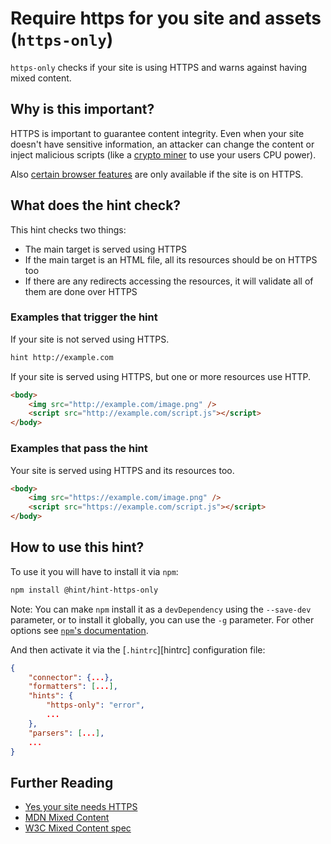 # Require https for you site and assets (`https-only`)

`https-only` checks if your site is using HTTPS and warns against having
mixed content.

## Why is this important?

HTTPS is important to guarantee content integrity. Even when your site
doesn't have sensitive information, an attacker can change the content
or inject malicious scripts (like a [crypto miner][crypto miner] to
use your users CPU power).

Also [certain browser features][certain features] are only available if the
site is on HTTPS.

## What does the hint check?

This hint checks two things:

* The main target is served using HTTPS
* If the main target is an HTML file, all its resources should be on HTTPS too
* If there are any redirects accessing the resources, it will validate all of
  them are done over HTTPS

### Examples that **trigger** the hint

If your site is not served using HTTPS.

```bash
hint http://example.com
```

If your site is served using HTTPS, but one or more resources use HTTP.

```html
<body>
    <img src="http://example.com/image.png" />
    <script src="http://example.com/script.js"></script>
</body>
```

### Examples that **pass** the hint

Your site is served using HTTPS and its resources too.

```html
<body>
    <img src="https://example.com/image.png" />
    <script src="https://example.com/script.js"></script>
</body>
```

## How to use this hint?

To use it you will have to install it via `npm`:

```bash
npm install @hint/hint-https-only
```

Note: You can make `npm` install it as a `devDependency` using the
`--save-dev` parameter, or to install it globally, you can use the
`-g` parameter. For other options see [`npm`'s
documentation](https://docs.npmjs.com/cli/install).

And then activate it via the [`.hintrc`][hintrc] configuration file:

```json
{
    "connector": {...},
    "formatters": [...],
    "hints": {
        "https-only": "error",
        ...
    },
    "parsers": [...],
    ...
}
```

## Further Reading

* [Yes your site needs HTTPS][needs https]
* [MDN Mixed Content][mixed content]
* [W3C Mixed Content spec][spec]

[crypto miner]: https://scotthelme.co.uk/protect-site-from-cryptojacking-csp-sri/
[mixed content]: https://developer.mozilla.org/en-US/docs/Web/Security/Mixed_content
[needs https]: https://doesmysiteneedhttps.com/
[certain features]: https://developer.mozilla.org/en-US/docs/Web/Security/Secure_Contexts/features_restricted_to_secure_contexts
[spec]: https://w3c.github.io/webappsec-mixed-content/
